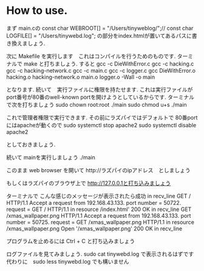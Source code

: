 # How to use.
まず main.cの
const char WEBROOT[] = "/Users/tinyweblog/";//
const char LOGFILE[] = "/Users/tinywebd.log";
の部分をindex.htmlが置いてあるパスに書き換えましょう.

次に
Makefile を実行します　これはコンパイルを行うためのものです.
ターミナルで
make
と打ちましょう.
すると
gcc -c DieWithError.c
gcc -c hacking.c
gcc -c hacking-network.c
gcc -c main.c
gcc -c logger.c
gcc DieWithError.o hacking.o hacking-network.o main.o logger.o -Wall -o main

となります.
続いて　実行ファイルに権限を持たせます. 
これは実行ファイルが　port番号が80番のwell-known portを開けようとしているからです.
ターミナルで次を打ちましょう
sudo chown root:root ./main
sudo chmod u+s ./main

これで管理者権限で実行できます.
その前にラズパイではデフォルトで 80番portにはapacheが動くので
sudo systemctl stop apache2
sudo systemctl disable apache2

としておきましょう.

続いて mainを実行しましょう
./main

このまま web browser を開いて
http://ラズパイのipアドレス　としましょう

もしくはラズパイのブラウザ上で http://127.0.0.1と打ち込みましょう




ターミナルで こんな感じのメッセージが表示されたら成功
in recv_line
GET / HTTP/1.1
Accept a request from 192.168.43.133. port number = 50722. request = GET / HTTP/1.1
in resource /index.html' 	200 OK
in recv_line
GET /xmas_wallpaper.png HTTP/1.1
Accept a request from 192.168.43.133. port number = 50725. request = GET /xmas_wallpaper.png HTTP/1.1
in resource /xmas_wallpaper.png	 Open '/xmas_wallpaper.png' 	200 OK
in recv_line

プログラムを止めるには Ctrl + C と打ち込みましょう

ログファイルを見てみましょう.
sudo cat tinywebd.log
で表示されるはずです
代わりに　sudo less tinywebd.log でも構いません




